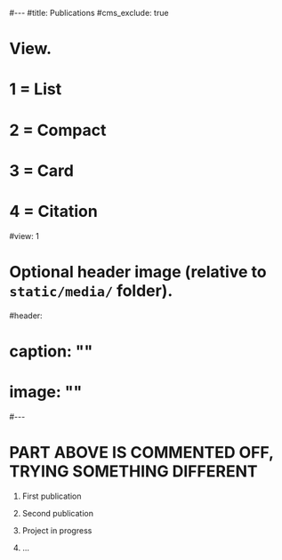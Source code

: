 #---
#title: Publications
#cms_exclude: true

# View.
#   1 = List
#   2 = Compact
#   3 = Card
#   4 = Citation
#view: 1

# Optional header image (relative to `static/media/` folder).
#header:
#  caption: ""
#  image: ""
#---

# PART ABOVE IS COMMENTED OFF, TRYING SOMETHING DIFFERENT

1. First publication

2. Second publication

3.  Project in progress

4.  ...
